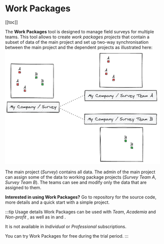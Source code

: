# Work Packages
[[toc]]

The **Work Packages** tool is designed to manage field surveys for multiple teams. This tool allows to create <MainPlatformName /> *work packages projects* that contain a subset of data of the main <MainPlatformNameLink/> project and set up two-way synchronisation between the main project and the dependent projects as illustrated here:
![Mergin Maps Work Packages](./wp-high-level.jpg "Mergin Maps Work Packages")

<YouTube id="_iM-mql9by4" />

The main <MainPlatformNameLink/> project (*Survey*) contains all data. The admin of the main project can assign some of the data to working package projects (*Survey Team A*, *Survey Team B*). The teams can see and modify only the data that are assigned to them.

**Interested in using Work Packages?** Go to <GitHubRepo id="MerginMaps/work-packages" /> repository for the source code, more details and a quick start with a simple project.

:::tip Usage details
Work Packages can be used with *Team*, *Academia* and *Non-profit* <MainDomainNameLink id="pricing" desc="subscription plans"/>, as well as in [<CommunityPlatformName />](../mergince/) and [<EnterprisePlatformName />](../merginmaps-ee/).

It is not available in *Individual* or *Professional* subscriptions.

You can try Work Packages for free during the trial period.
:::

